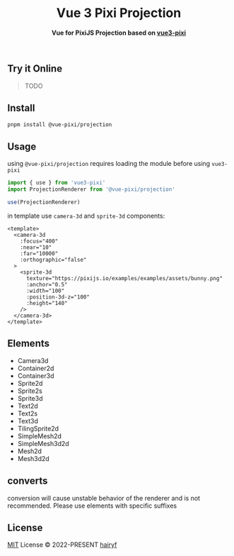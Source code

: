 <h1 align="center">Vue 3 Pixi Projection</h1>

<p align="center">
  <strong>Vue for PixiJS Projection based on <a href="https://github.com/hairyf/vue3-pixi">vue3-pixi</a> </strong>
</p>

<br />

## Try it Online

> TODO

## Install

```sh
pnpm install @vue-pixi/projection
```

## Usage

using `@vue-pixi/projection` requires loading the module before using `vue3-pixi`

```ts
import { use } from 'vue3-pixi'
import ProjectionRenderer from '@vue-pixi/projection'

use(ProjectionRenderer)
```

in template use `camera-3d` and `sprite-3d` components:

```vue
<template>
  <camera-3d
    :focus="400"
    :near="10"
    :far="10000"
    :orthographic="false"
  >
    <sprite-3d
      texture="https://pixijs.io/examples/examples/assets/bunny.png"
      :anchor="0.5"
      :width="100"
      :position-3d-z="100"
      :height="140"
    />
  </camera-3d>
</template>
```

## Elements

- Camera3d
- Container2d
- Container3d
- Sprite2d
- Sprite2s
- Sprite3d
- Text2d
- Text2s
- Text3d
- TilingSprite2d
- SimpleMesh2d
- SimpleMesh3d2d
- Mesh2d
- Mesh3d2d

## converts

conversion will cause unstable behavior of the renderer and is not recommended. Please use elements with specific suffixes

## License

[MIT](LICENSE) License © 2022-PRESENT [hairyf](https://github.com/hairyf)
